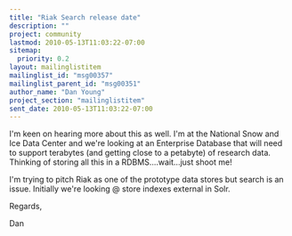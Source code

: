 ```yaml
---
title: "Riak Search release date"
description: ""
project: community
lastmod: 2010-05-13T11:03:22-07:00
sitemap:
  priority: 0.2
layout: mailinglistitem
mailinglist_id: "msg00357"
mailinglist_parent_id: "msg00351"
author_name: "Dan Young"
project_section: "mailinglistitem"
sent_date: 2010-05-13T11:03:22-07:00
---
```



I'm keen on hearing more about this as well. I'm at the National Snow
and Ice Data Center and we're looking at an Enterprise Database that
will need to support terabytes (and getting close to a petabyte) of
research data. Thinking of storing all this in a RDBMS....wait...just
shoot me!

I'm trying to pitch Riak as one of the prototype data stores but
search is an issue. Initially we're looking @ store indexes external
in Solr.

Regards,

Dan

